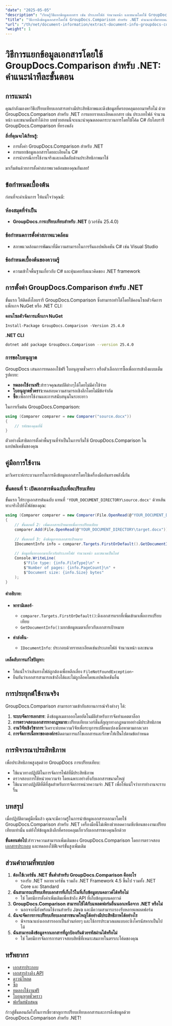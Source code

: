 ```yaml
---
"date": "2025-05-05"
"description": "เรียนรู้วิธีแยกข้อมูลเอกสาร เช่น ประเภทไฟล์ จำนวนหน้า และขนาดโดยใช้ GroupDocs.Comparison สำหรับ .NET ด้วยบทช่วยสอน C# โดยละเอียดนี้"
"title": "วิธีการดึงข้อมูลเอกสารโดยใช้ GroupDocs.Comparison สำหรับ .NET คำแนะนำที่ครอบคลุม"
"url": "/th/net/document-information/extract-document-info-groupdocs-comparison-net/"
"weight": 1
---
```


# วิธีการแยกข้อมูลเอกสารโดยใช้ GroupDocs.Comparison สำหรับ .NET: คำแนะนำทีละขั้นตอน

## การแนะนำ

คุณกำลังมองหาวิธีเปรียบเทียบเอกสารอย่างมีประสิทธิภาพและดึงข้อมูลที่ครอบคลุมออกมาหรือไม่ ด้วย GroupDocs.Comparison สำหรับ .NET การแยกรายละเอียดเอกสาร เช่น ประเภทไฟล์ จำนวนหน้า และขนาดนั้นทำได้ง่าย บทช่วยสอนนี้จะแนะนำคุณตลอดกระบวนการโดยใช้โค้ด C# กับไลบรารี GroupDocs.Comparison ที่ทรงพลัง

**สิ่งที่คุณจะได้เรียนรู้:**
- การตั้งค่า GroupDocs.Comparison สำหรับ .NET
- การแยกข้อมูลเอกสารโดยละเอียดใน C#
- การนำกรณีการใช้งานจริงและเคล็ดลับด้านประสิทธิภาพมาใช้

มาเริ่มต้นด้วยการตั้งค่าสภาพแวดล้อมของคุณกันเลย!

## ข้อกำหนดเบื้องต้น

ก่อนที่จะดำเนินการ ให้แน่ใจว่าคุณมี:

### ห้องสมุดที่จำเป็น
- **GroupDocs.การเปรียบเทียบสำหรับ .NET** (เวอร์ชัน 25.4.0)

### ข้อกำหนดการตั้งค่าสภาพแวดล้อม
- สภาพแวดล้อมการพัฒนาที่มีความสามารถในการรันแอปพลิเคชัน C# เช่น Visual Studio

### ข้อกำหนดเบื้องต้นของความรู้
- ความเข้าใจพื้นฐานเกี่ยวกับ C# และคุ้นเคยกับแนวคิดของ .NET framework

## การตั้งค่า GroupDocs.Comparison สำหรับ .NET

ขั้นแรก ให้ติดตั้งไลบรารี GroupDocs.Comparison ซึ่งสามารถทำได้โดยใช้คอนโซลตัวจัดการแพ็กเกจ NuGet หรือ .NET CLI:

**คอนโซลตัวจัดการแพ็กเกจ NuGet**
```plaintext
Install-Package GroupDocs.Comparison -Version 25.4.0
```

**\.NET CLI**
```bash
dotnet add package GroupDocs.Comparison --version 25.4.0
```

### การขอใบอนุญาต
GroupDocs เสนอการทดลองใช้ฟรี ใบอนุญาตชั่วคราว หรือตัวเลือกการซื้อเพื่อการเข้าถึงแบบเต็มรูปแบบ:
- **ทดลองใช้งานฟรี**:สำรวจคุณสมบัติต่างๆได้โดยไม่มีค่าใช้จ่าย
- **ใบอนุญาตชั่วคราว**:ทดสอบความสามารถเชิงลึกโดยไม่มีข้อจำกัด
- **ซื้อ**:เพื่อการใช้งานและการสนับสนุนในระยะยาว

ในการเริ่มต้น GroupDocs.Comparison:
```csharp
using (Comparer comparer = new Comparer("source.docx"))
{
    // รหัสของคุณที่นี่
}
```
ตัวอย่างนี้สาธิตการตั้งค่าพื้นฐานที่จำเป็นในการเริ่มใช้ GroupDocs.Comparison ในแอปพลิเคชันของคุณ

## คู่มือการใช้งาน

มาวิเคราะห์กระบวนการในการดึงข้อมูลเอกสารโดยใช้เครื่องมืออันทรงพลังนี้กัน

### ขั้นตอนที่ 1: เปิดเอกสารต้นฉบับเพื่อเปรียบเทียบ

ขั้นแรก ให้ระบุเอกสารต้นฉบับ แทนที่ `'YOUR_DOCUMENT_DIRECTORY\source.docx'` ด้วยเส้นทางจริงไปยังไฟล์ของคุณ:
```csharp
using (Comparer comparer = new Comparer(File.OpenRead(@"YOUR_DOCUMENT_DIRECTORY\source.docx")))
{
    // ขั้นตอนที่ 2: เพิ่มเอกสารเป้าหมายเพื่อการเปรียบเทียบ
    comparer.Add(File.OpenRead(@"YOUR_DOCUMENT_DIRECTORY\target.docx"));
    
    // ขั้นตอนที่ 3: ดึงข้อมูลจากเอกสารเป้าหมาย
    IDocumentInfo info = comparer.Targets.FirstOrDefault().GetDocumentInfo();
    
    // ข้อมูลที่แยกออกมาเกี่ยวกับประเภทไฟล์ จำนวนหน้า และขนาดเป็นไบต์
    Console.WriteLine(
        $"File type: {info.FileType}\n" +
        $"Number of pages: {info.PageCount}\n" +
        $"Document size: {info.Size} bytes"
    );
}
```
#### คำอธิบาย:
- **พารามิเตอร์**-
  - `comparer.Targets.FirstOrDefault()`:ดึงเอกสารแรกที่เพิ่มเข้ามาเพื่อการเปรียบเทียบ
  - `GetDocumentInfo()`:แยกข้อมูลเมตาเกี่ยวกับเอกสารเป้าหมาย

- **ค่าส่งคืน**- 
  - `IDocumentInfo`: ประกอบด้วยรายละเอียดเช่นประเภทไฟล์ จำนวนหน้า และขนาด

#### เคล็ดลับการแก้ไขปัญหา:
- ให้แน่ใจว่าเส้นทางไฟล์ถูกต้องเพื่อหลีกเลี่ยง `FileNotFoundException`-
- ยืนยันว่าเอกสารสามารถเข้าถึงได้และไม่ถูกล็อคโดยแอปพลิเคชันอื่น

## การประยุกต์ใช้งานจริง

GroupDocs.Comparison สามารถรวมเข้ากับสถานการณ์จริงต่างๆ ได้:
1. **ระบบจัดการเอกสาร**: ดึงข้อมูลเมตาออกโดยอัตโนมัติสำหรับการจัดทำแคตตาล็อก
2. **การตรวจสอบเอกสารทางกฎหมาย**:เปรียบเทียบเวอร์ชั่นสัญญาทางกฎหมายอย่างมีประสิทธิภาพ
3. **งานวิจัยเชิงวิชาการ**:วิเคราะห์บทความวิจัยเพื่อระบุการเปลี่ยนแปลงเนื้อหาตามกาลเวลา
4. **การจัดการเนื้อหาขององค์กร**ติดตามการแก้ไขเอกสารและรักษาให้เป็นไปตามข้อกำหนด

## การพิจารณาประสิทธิภาพ

เพื่อประสิทธิภาพสูงสุดด้วย GroupDocs การเปรียบเทียบ:
- ใช้แนวทางปฏิบัติในการจัดการไฟล์ที่มีประสิทธิภาพ
- ตรวจสอบการใช้หน่วยความจำ โดยเฉพาะอย่างยิ่งกับเอกสารขนาดใหญ่
- ใช้แนวทางปฏิบัติที่ดีที่สุดสำหรับการจัดการหน่วยความจำ .NET เพื่อให้แน่ใจว่าการทำงานจะราบรื่น

## บทสรุป

เมื่อปฏิบัติตามคู่มือนี้แล้ว คุณจะมีความรู้ในการนำข้อมูลเอกสารออกมาโดยใช้ GroupDocs.Comparison สำหรับ .NET เครื่องมือนี้ไม่เพียงช่วยลดความซับซ้อนของงานเปรียบเทียบเท่านั้น แต่ยังให้ข้อมูลเชิงลึกที่ครอบคลุมเกี่ยวกับเอกสารของคุณอีกด้วย

**ขั้นตอนต่อไป**:สำรวจความสามารถเพิ่มเติมของ GroupDocs.Comparison โดยการตรวจสอบ [เอกสารประกอบ](https://docs.groupdocs.com/comparison/net/) และทดลองใช้ฟีเจอร์ขั้นสูงเพิ่มเติม

## ส่วนคำถามที่พบบ่อย

1. **ต้องใช้เวอร์ชัน .NET ขั้นต่ำสำหรับ GroupDocs.Comparison คืออะไร**
   - รองรับ .NET หลายเวอร์ชัน รวมถึง .NET Framework 4.5 ขึ้นไป รวมทั้ง .NET Core และ Standard
2. **ฉันสามารถเปรียบเทียบเอกสารที่เก็บไว้ในที่เก็บข้อมูลบนคลาวด์ได้หรือไม่**
   - ใช่ โดยมีการตั้งค่าเพิ่มเติมเพื่อเข้าถึง API ที่เก็บข้อมูลบนคลาวด์
3. **GroupDocs.Comparison สามารถใช้ได้กับแพลตฟอร์มอื่นนอกเหนือจาก .NET หรือไม่**
   - นอกจากนี้ยังพร้อมใช้งานสำหรับ Java และมีความสามารถรองรับหลายแพลตฟอร์ม
4. **ฉันจะจัดการการเปรียบเทียบเอกสารขนาดใหญ่ได้อย่างมีประสิทธิภาพได้อย่างไร**
   - พิจารณาแบ่งเอกสารออกเป็นส่วนย่อยๆ และใช้การประมวลผลแบบอะซิงโครนัสหากเป็นไปได้
5. **ฉันสามารถดึงข้อมูลจากเอกสารที่ถูกป้องกันด้วยรหัสผ่านได้หรือไม่**
   - ใช่ โดยมีการจัดการการตรวจสอบสิทธิ์ที่เหมาะสมภายในตรรกะโค้ดของคุณ

## ทรัพยากร

- [เอกสารประกอบ](https://docs.groupdocs.com/comparison/net/)
- [เอกสารอ้างอิง API](https://reference.groupdocs.com/comparison/net/)
- [ดาวน์โหลด](https://releases.groupdocs.com/comparison/net/)
- [ซื้อ](https://purchase.groupdocs.com/buy)
- [ทดลองใช้งานฟรี](https://releases.groupdocs.com/comparison/net/)
- [ใบอนุญาตชั่วคราว](https://purchase.groupdocs.com/temporary-license/)
- [ฟอรั่มสนับสนุน](https://forum.groupdocs.com/c/comparison/)

ก้าวสู่ขั้นตอนถัดไปในการเชี่ยวชาญการเปรียบเทียบเอกสารและการดึงข้อมูลด้วย GroupDocs.Comparison สำหรับ .NET!